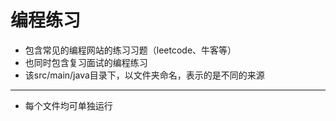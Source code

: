 # 编程练习

- 包含常见的编程网站的练习习题（leetcode、牛客等）
- 也同时包含复习面试的编程练习
- 该src/main/java目录下，以文件夹命名，表示的是不同的来源

-------
 - 每个文件均可单独运行
 